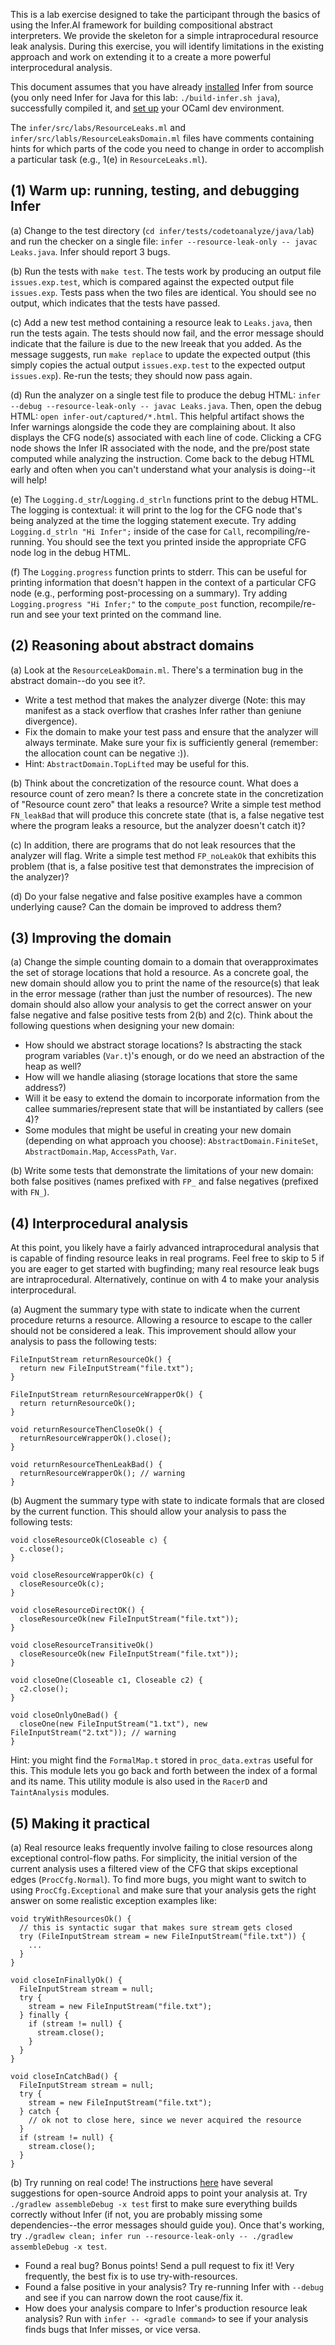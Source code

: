 This is a lab exercise designed to take the participant through the basics of using the Infer.AI framework for building compositional abstract interpreters. We provide the skeleton for a simple intraprocedural resource leak analysis. During this exercise, you will identify limitations in the existing approach and work on extending it to a create a more powerful interprocedural analysis.

This document assumes that you have already [installed](https://github.com/facebook/infer/blob/master/INSTALL.md) Infer from source (you only need Infer for Java for this lab: `./build-infer.sh java`), successfully compiled it, and [set up](https://github.com/facebook/infer/blob/master/CONTRIBUTING.md#hacking-on-the-code) your OCaml dev environment.

The `infer/src/labs/ResourceLeaks.ml` and `infer/src/labls/ResourceLeaksDomain.ml` files have comments containing hints for which parts of the code you need to change in order to accomplish a particular task (e.g., 1(e) in `ResourceLeaks.ml`).

## (1) Warm up: running, testing, and debugging Infer

(a) Change to the test directory (`cd infer/tests/codetoanalyze/java/lab`) and run the checker on a single file: `infer --resource-leak-only -- javac Leaks.java`. Infer should report 3 bugs.

(b) Run the tests with `make test`. The tests work by producing an output file `issues.exp.test`, which is compared against the expected output file `issues.exp`. Tests pass when the two files are identical. You should see no output, which indicates that the tests have passed.

(c) Add a new test method containing a resource leak to `Leaks.java`, then run the tests again. The tests should now fail, and the error message should indicate that the failure is due to the new lreeak that you added. As the message suggests, run `make replace` to update the expected output (this simply copies the actual output `issues.exp.test` to the expected output `issues.exp`). Re-run the tests; they should now pass again.

(d) Run the analyzer on a single test file to produce the debug HTML: `infer --debug --resource-leak-only -- javac Leaks.java`. Then, open the debug HTML: `open infer-out/captured/*.html`. This helpful artifact shows the Infer warnings alongside the code they are complaining about. It also displays the CFG node(s) associated with each line of code. Clicking a CFG node shows the Infer IR associated with the node, and the pre/post state computed while analyzing the instruction. Come back to the debug HTML early and often when you can't understand what your analysis is doing--it will help!

(e) The `Logging.d_str`/`Logging.d_strln` functions print to the debug HTML. The logging is contextual: it will print to the log for the CFG node that's being analyzed at the time the logging statement execute. Try adding `Logging.d_strln "Hi Infer";` inside of the case for `Call`, recompiling/re-running. You should see the text you printed inside the appropriate CFG node log in the debug HTML.

(f) The `Logging.progress` function prints to stderr. This can be useful for printing information that doesn't happen in the context of a particular CFG node (e.g., performing post-processing on a summary). Try adding `Logging.progress "Hi Infer;"` to the `compute_post` function, recompile/re-run and see your text printed on the command line.

## (2) Reasoning about abstract domains

(a) Look at the `ResourceLeakDomain.ml`. There's a termination bug in the abstract domain--do you see it?.
- Write a test method that makes the analyzer diverge (Note: this may manifest as a stack overflow that crashes Infer rather than geniune divergence).
- Fix the domain to make your test pass and ensure that the analyzer will always terminate. Make sure your fix is sufficiently general (remember: the allocation count can be negative :)).
- Hint: `AbstractDomain.TopLifted` may be useful for this.

(b) Think about the concretization of the resource count. What does a resource count of zero mean? Is there a concrete state in the concretization of "Resource count zero" that leaks a resource? Write a simple test method `FN_leakBad` that will produce this concrete state (that is, a false negative test where the program leaks a resource, but the analyzer doesn't catch it)?

(c) In addition, there are programs that do not leak resources that the analyzer will flag. Write a simple test method `FP_noLeakOk` that exhibits this problem (that is, a false positive test that demonstrates the imprecision of the analyzer)?

(d) Do your false negative and false positive examples have a common underlying cause? Can the domain be improved to address them?

## (3) Improving the domain

(a) Change the simple counting domain to a domain that overapproximates the set of storage locations that hold a resource. As a concrete goal, the new domain should allow you to print the name of the resource(s) that leak in the error message (rather than just the number of resources). The new domain should also allow your analysis to get the correct answer on your false negative and false positive tests from 2(b) and 2(c). Think about the following questions when designing your new domain:
- How should we abstract storage locations? Is abstracting the stack program variables (`Var.t`)'s enough, or do we need an abstraction of the heap as well?
- How will we handle aliasing (storage locations that store the same address?)
- Will it be easy to extend the domain to incorporate information from the callee summaries/represent state that will be instantiated by callers (see 4)?
- Some modules that might be useful in creating your new domain (depending on what approach you choose): `AbstractDomain.FiniteSet`, `AbstractDomain.Map`, `AccessPath`, `Var`.

(b) Write some tests that demonstrate the limitations of your new domain: both false positives (names prefixed with `FP_` and false negatives (prefixed with `FN_`).

## (4) Interprocedural analysis
At this point, you likely have a fairly advanced intraprocedural analysis that is capable of finding resource leaks in real programs. Feel free to skip to 5 if you are eager to get started with bugfinding; many real resource leak bugs are intraprocedural. Alternatively, continue on with 4 to make your analysis interprocedural.

(a) Augment the summary type with state to indicate when the current procedure returns a resource. Allowing a resource to escape to the caller should not be considered a leak. This improvement should allow your analysis to pass the following tests:

```
FileInputStream returnResourceOk() {
  return new FileInputStream("file.txt");
}

FileInputStream returnResourceWrapperOk() {
  return returnResourceOk();
}

void returnResourceThenCloseOk() {
  returnResourceWrapperOk().close();
}

void returnResourceThenLeakBad() {
  returnResourceWrapperOk(); // warning
}
```

(b) Augment the summary type with state to indicate formals that are closed by the current function. This should allow your analysis to pass the following tests:

```
void closeResourceOk(Closeable c) {
  c.close();
}

void closeResourceWrapperOk(c) {
  closeResourceOk(c);
}

void closeResourceDirectOK() {
  closeResourceOk(new FileInputStream("file.txt"));
}

void closeResourceTransitiveOk()
  closeResourceOk(new FileInputStream("file.txt"));
}

void closeOne(Closeable c1, Closeable c2) {
  c2.close();
}

void closeOnlyOneBad() {
  closeOne(new FileInputStream("1.txt"), new FileInputStream("2.txt")); // warning
}
```

Hint: you might find the `FormalMap.t` stored in `proc_data.extras` useful for this. This module lets you go back and forth between the index of a formal and its name. This utility module is also used in the `RacerD` and `TaintAnalysis` modules.

## (5) Making it practical

(a) Real resource leaks frequently involve failing to close resources along exceptional control-flow paths. For simplicity, the initial version of the current analysis uses a filtered view of the CFG that skips exceptional edges (`ProcCfg.Normal`). To find more bugs, you might want to switch to using `ProcCfg.Exceptional` and make sure that your analysis gets the right answer on some realistic exception examples like:

```
void tryWithResourcesOk() {
  // this is syntactic sugar that makes sure stream gets closed
  try (FileInputStream stream = new FileInputStream("file.txt")) {
    ...
  }
}

void closeInFinallyOk() {
  FileInputStream stream = null;
  try {
    stream = new FileInputStream("file.txt");
  } finally {
    if (stream != null) {
      stream.close();
    }
  }
}

void closeInCatchBad() {
  FileInputStream stream = null;
  try {
    stream = new FileInputStream("file.txt");
  } catch {
    // ok not to close here, since we never acquired the resource
  }
  if (stream != null) {
    stream.close();
  }
}

```

(b) Try running on real code! The instructions [here](http://fm.csl.sri.com/SSFT17/infer-instr.html) have several suggestions for open-source Android apps to point your analysis at. Try `./gradlew assembleDebug -x test` first to make sure everything builds correctly without Infer (if not, you are probably missing some dependencies--the error messages should guide you). Once that's working, try
`./gradlew clean; infer run --resource-leak-only -- ./gradlew assembleDebug -x test`.
- Found a real bug? Bonus points! Send a pull request to fix it! Very frequently, the best fix is to use try-with-resources.
- Found a false positive in your analysis? Try re-running Infer with `--debug` and see if you can narrow down the root cause/fix it.
- How does your analysis compare to Infer's production resource leak analysis? Run with `infer -- <gradle command>` to see if your analysis finds bugs that Infer misses, or vice versa.

